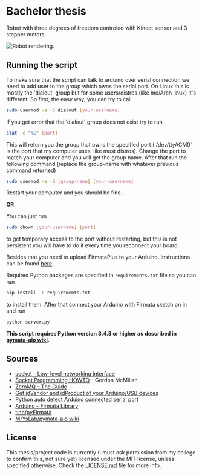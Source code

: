 # Bachelor thesis

Robot with three degrees of freedom controled with Kinect sensor and 3 stepper motors.

![Robot rendering.](http://i.imgur.com/m0iDD0F.jpg)

## Running the script
To make sure that the script can talk to arduino over serial connection we need to add user to the group which owns the serial port.
On Linux this is mostly the 'dialout' group but for some users/distros (like me/Arch linux) it's different.
So first, the easy way, you can try to call
```bash
sudo usermod -a -G dialout [your-username]
```
If you get error that the 'dialout' group does not exist try to run
```bash
stat -c "%G" [port]
```
This will return you the group that owns the specified port ('/dev/ttyACM0' is the port that my computer uses, like most distros). Change the port to match your computer and you will get the group name. After that run the following command (replace the group-name with whatever previous command returned)
```bash
sudo usermod -a -G [group-name] [your-username]
```
Restart your computer and you should be fine.

**OR**

You can just run
```bash
sudo chown [your-username] [port]
```
to get temporary access to the port without restarting, but this is not persistent you will have to do it every time you reconnect your board.


Besides that you need to upload FirmataPlus to your Arduino. Instructions can be found [here](https://github.com/MrYsLab/pymata-aio/wiki/Uploading-FirmataPlus-to-Arduino).

Required Python packages are specified in ```requirements.txt``` file so you can run 
```bash
pip install -r requirements.txt
``` 
to install them. After that connect your Arduino with Firmata sketch on in and run 
```bash
python server.py
```

**This script requires Python version 3.4.3 or higher as described in [pymata-aio wiki](https://github.com/MrYsLab/pymata-aio/wiki/Pre-Installation-Requirements).**


## Sources
* [socket - Low-level networking interface](https://docs.python.org/3/library/socket.html)
* [Socket Programming HOWTO](https://docs.python.org/3/howto/sockets.html) - Gordon McMillan
* [ZeroMQ - The Guide](http://zguide.zeromq.org/py:all)
* [Get idVendor and idProduct of your Arduino/USB devices](http://arduino-er.blogspot.ba/2015/04/get-idvendor-and-idproduct-of-you.html)
* [Python auto detect Arduino connected serial port](https://arduino-er.blogspot.ba/2015/04/python-auto-detect-arduino-connect.html)
* [Arduino - Firmata Library](https://arduino.cc/en/Reference/Firmata)
* [tino/pyFirmata](https://github.com/tino/pyFirmata)
* [MrYsLab/pymata-aio wiki](https://github.com/MrYsLab/pymata-aio/wiki)

## License
This thesis/project code is currently (I must ask permission from my college to confirm this, not sure yet) licensed under the MIT license, unless specified otherwise. Check the [LICENSE.md](./LICENSE.md) file for more info.
